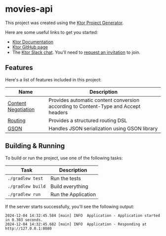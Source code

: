 # movies-api

This project was created using the [Ktor Project Generator](https://start.ktor.io).

Here are some useful links to get you started:

- [Ktor Documentation](https://ktor.io/docs/home.html)
- [Ktor GitHub page](https://github.com/ktorio/ktor)
- The [Ktor Slack chat](https://app.slack.com/client/T09229ZC6/C0A974TJ9). You'll need to [request an invitation](https://surveys.jetbrains.com/s3/kotlin-slack-sign-up) to join.

## Features

Here's a list of features included in this project:

| Name                                                               | Description                                                                        |
|--------------------------------------------------------------------|------------------------------------------------------------------------------------|
| [Content Negotiation](https://start.ktor.io/p/content-negotiation) | Provides automatic content conversion according to Content-Type and Accept headers |
| [Routing](https://start.ktor.io/p/routing)                         | Provides a structured routing DSL                                                  |
| [GSON](https://start.ktor.io/p/ktor-gson)                          | Handles JSON serialization using GSON library                                      |

## Building & Running

To build or run the project, use one of the following tasks:

| Task              | Description         |
|-------------------|---------------------|
| `./gradlew test`  | Run the tests       |
| `./gradlew build` | Build everything    |
| `./gradlew run`   | Run the Application |

If the server starts successfully, you'll see the following output:

```
2024-12-04 14:32:45.584 [main] INFO  Application - Application started in 0.303 seconds.
2024-12-04 14:32:45.682 [main] INFO  Application - Responding at http://127.0.0.1:8080
```

